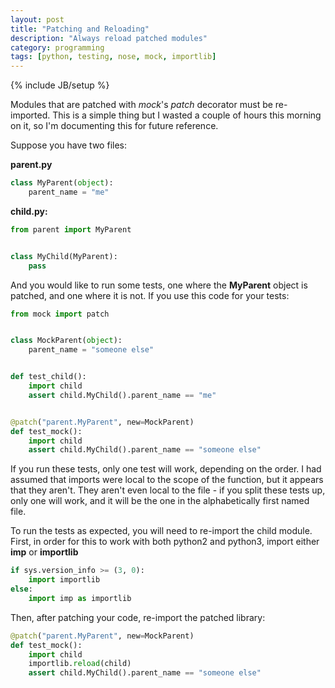 ```yaml
---
layout: post
title: "Patching and Reloading"
description: "Always reload patched modules"
category: programming
tags: [python, testing, nose, mock, importlib]
---
```

{% include JB/setup %}

Modules that are patched with *mock*'s *patch* decorator must be re-imported. This is a simple thing but I wasted a couple of hours this morning on it, so I'm documenting this for future reference.

Suppose you have two files:

**parent.py**
```python
class MyParent(object):
    parent_name = "me"
```

**child.py:**

```python
from parent import MyParent


class MyChild(MyParent):
    pass
```

And you would like to run some tests, one where the **MyParent** object is patched, and one where it is not. If you use this code for your tests:

```python
from mock import patch


class MockParent(object):
    parent_name = "someone else"


def test_child():
    import child
    assert child.MyChild().parent_name == "me"


@patch("parent.MyParent", new=MockParent)
def test_mock():
    import child
    assert child.MyChild().parent_name == "someone else"
```

If you run these tests, only one test will work, depending on the order. I had assumed that imports were local to the scope of the function, but it appears that they aren't. They aren't even local to the file - if you split these tests up, only one will work, and it will be the one in the alphabetically first named file.

To run the tests as expected, you will need to re-import the child module. First, in order for this to work with both python2 and python3, import either **imp** or **importlib**

```python
if sys.version_info >= (3, 0):
    import importlib
else:
    import imp as importlib
```

Then, after patching your code, re-import the patched library:

```python
@patch("parent.MyParent", new=MockParent)
def test_mock():
    import child
    importlib.reload(child)
    assert child.MyChild().parent_name == "someone else"
```

